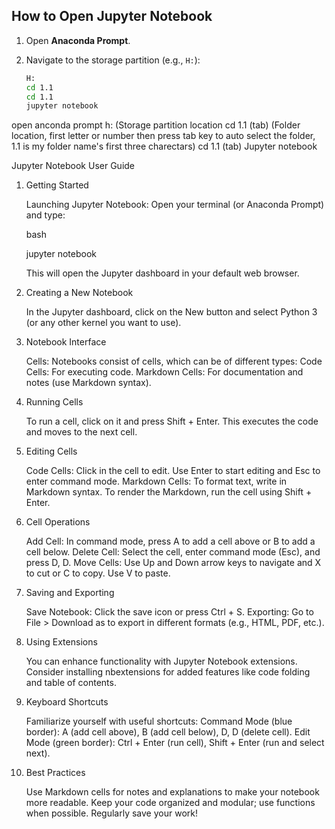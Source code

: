 ## How to Open Jupyter Notebook

1. Open **Anaconda Prompt**.
2. Navigate to the storage partition (e.g., `H:`):
   
   ```bash
   H:
   cd 1.1
   cd 1.1
   jupyter notebook
   ```

open anconda prompt 
h:               (Storage partition location
cd 1.1 (tab)     (Folder location, first letter or number then press tab key to auto select the folder, 1.1 is my folder name's first three charectars)
cd 1.1 (tab)
Jupyter notebook


Jupyter Notebook User Guide
1. Getting Started

    Launching Jupyter Notebook: Open your terminal (or Anaconda Prompt) and type:

    bash

    jupyter notebook

    This will open the Jupyter dashboard in your default web browser.

2. Creating a New Notebook

    In the Jupyter dashboard, click on the New button and select Python 3 (or any other kernel you want to use).

3. Notebook Interface

    Cells: Notebooks consist of cells, which can be of different types:
        Code Cells: For executing code.
        Markdown Cells: For documentation and notes (use Markdown syntax).

4. Running Cells

    To run a cell, click on it and press Shift + Enter. This executes the code and moves to the next cell.

5. Editing Cells

    Code Cells: Click in the cell to edit. Use Enter to start editing and Esc to enter command mode.
    Markdown Cells: To format text, write in Markdown syntax. To render the Markdown, run the cell using Shift + Enter.

6. Cell Operations

    Add Cell:
        In command mode, press A to add a cell above or B to add a cell below.
    Delete Cell:
        Select the cell, enter command mode (Esc), and press D, D.
    Move Cells:
        Use Up and Down arrow keys to navigate and X to cut or C to copy. Use V to paste.

7. Saving and Exporting

    Save Notebook: Click the save icon or press Ctrl + S.
    Exporting: Go to File > Download as to export in different formats (e.g., HTML, PDF, etc.).

8. Using Extensions

    You can enhance functionality with Jupyter Notebook extensions. Consider installing nbextensions for added features like code folding and table of contents.

9. Keyboard Shortcuts

    Familiarize yourself with useful shortcuts:
        Command Mode (blue border): A (add cell above), B (add cell below), D, D (delete cell).
        Edit Mode (green border): Ctrl + Enter (run cell), Shift + Enter (run and select next).

10. Best Practices

    Use Markdown cells for notes and explanations to make your notebook more readable.
    Keep your code organized and modular; use functions when possible.
    Regularly save your work!

